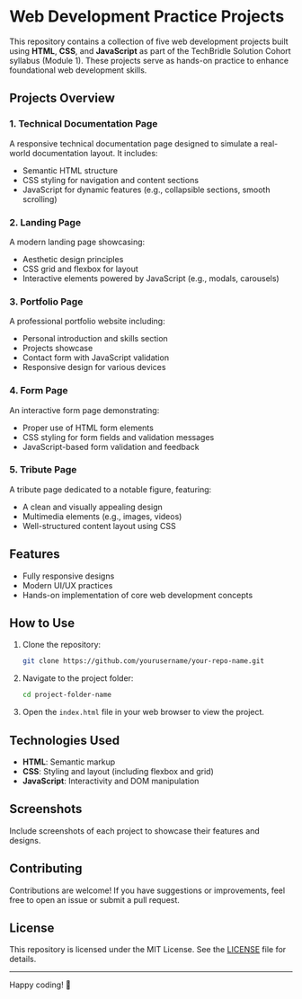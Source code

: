 # Web Development Practice Projects

This repository contains a collection of five web development projects built using **HTML**, **CSS**, and **JavaScript** as part of the TechBridle Solution Cohort syllabus (Module 1). These projects serve as hands-on practice to enhance foundational web development skills.

## Projects Overview

### 1. Technical Documentation Page
A responsive technical documentation page designed to simulate a real-world documentation layout. It includes:
- Semantic HTML structure
- CSS styling for navigation and content sections
- JavaScript for dynamic features (e.g., collapsible sections, smooth scrolling)

### 2. Landing Page
A modern landing page showcasing:
- Aesthetic design principles
- CSS grid and flexbox for layout
- Interactive elements powered by JavaScript (e.g., modals, carousels)

### 3. Portfolio Page
A professional portfolio website including:
- Personal introduction and skills section
- Projects showcase
- Contact form with JavaScript validation
- Responsive design for various devices

### 4. Form Page
An interactive form page demonstrating:
- Proper use of HTML form elements
- CSS styling for form fields and validation messages
- JavaScript-based form validation and feedback

### 5. Tribute Page
A tribute page dedicated to a notable figure, featuring:
- A clean and visually appealing design
- Multimedia elements (e.g., images, videos)
- Well-structured content layout using CSS

## Features
- Fully responsive designs
- Modern UI/UX practices
- Hands-on implementation of core web development concepts

## How to Use
1. Clone the repository:
   ```bash
   git clone https://github.com/yourusername/your-repo-name.git
   ```
2. Navigate to the project folder:
   ```bash
   cd project-folder-name
   ```
3. Open the `index.html` file in your web browser to view the project.

## Technologies Used
- **HTML**: Semantic markup
- **CSS**: Styling and layout (including flexbox and grid)
- **JavaScript**: Interactivity and DOM manipulation

## Screenshots
Include screenshots of each project to showcase their features and designs.

## Contributing
Contributions are welcome! If you have suggestions or improvements, feel free to open an issue or submit a pull request.

## License
This repository is licensed under the MIT License. See the [LICENSE](LICENSE) file for details.

---

Happy coding! 🚀
